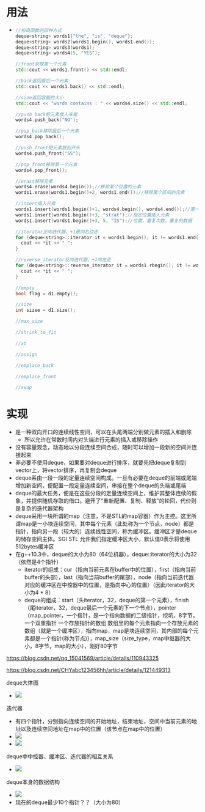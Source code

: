 # 用法

- ```cpp
  //构造函数的四种方式
  deque<string> words1{"the", "is", "deque"};
  deque<string> words2(words1.begin(), words1.end());
  deque<string> words3(words1);
  deque<string> words4(5, "YES");
  
  //front获取第一个元素
  std::cout << words1.front() << std::endl;
  
  //back返回最后一个元素
  std::cout << words1.back() << std::endl;
  
  //size返回容器的大小
  std::cout << "words contains : " << words4.size() << std::endl;
  
  //push_back把元素放入末尾
  words4.push_back("NO");
  
  //pop_back移除最后一个元素
  words4.pop_back();
  
  //push_front把元素放到开头
  words4.push_front("SS");
  
  //pop_front移除第一个元素
  words4.pop_front();
  
  //erast移除元素
  words4.erase(words4.begin());//移除某个位置的元素
  words1.erase(words1.begin()+2, words1.end());//移除某个区间的元素
  
  //insert插入元素
  words1.insert(words1.begin()+1, words4.begin(), words4.end());//第一个参数是位置，后面是要插入的容器的内容
  words1.insert(words1.begin()+3, "strat");//指定位置插入元素
  words1.insert(words1.begin()+3, 5, "IS");//位置，重复次数，重复的数据
  
  //iterator正向迭代器，+1是向右边走
  for (deque<string>::iterator it = words1.begin(); it != words1.end(); it++) {
  	cout << *it << " ";
  }
  
  //reverse_iterator反向迭代器，+1向左走
  for (deque<string>::reverse_iterator it = words1.rbegin(); it != words1.rend(); it++) {
  	cout << *it << " ";
  }
  
  //empty
  bool flag = d1.empty();
  
  //size
  int sizee = d1.size();
  
  //max_size
  
  //shrink_to_fit
  
  //at
  
  //assign
  
  //emplace_back
  
  //emplace_front
  
  //swap
  ```







# 实现

- 是一种双向开口的连续线性空间，可以在头尾两端分别做元素的插入和删除
  - 所以允许在常数时间内对头端进行元素的插入或移除操作
- 没有容量观念，动态地以分段连续空间合成，随时可以增加一段新的空间并连接起来
- 非必要不使用deque，如果要对deque进行排序，就要先把deque复制到vector上，将vector排序，再复制会deque
- deque系由一段一段的定量连续空间构成。一旦有必要在deque的前端或尾端增加新空间，便配置一段定量连续空间，串接在整个deque的头端或尾端
- deque的最大任务，便是在这些分段的定量连续空间上，维护其整体连续的假象，并提供随机存取的借口。避开了“重新配置、复制、释放”的轮回，代价则是复杂的迭代器架构
- deque采用一块所谓的map（注意，不是STL的map容器）作为主控。这里所谓map是一小块连续空间，其中每个元素（此处称为一个节点，node）都是指针，指向另一段（较大的）连续线性空间，称为缓冲区。缓冲区才是deque的储存空间主体。SGI STL 允许我们指定缓冲区大小，默认值0表示将使用512bytes缓冲区
- 在g++10.3中，deque的大小为80（64位机器），deque::iterator的大小为32（依然是4个指针）
  - iterator的组成：cur（指向当前元素在buffer中的位置），first（指向当前buffer的头部），last（指向当前buffer的尾部），node（指向当前迭代器对应的缓冲区在中控器中的位置，是指向中心的位置）（因此iterator的大小为4 * 8）
  - deque的组成：start（头iterator，32，deque的第一个元素），finish（尾iterator，32，deque最后一个元素的下一个节点），pointer（map_pointer，一个指针，是一个指向数据的二级指针，挖坑，8字节，一个双重指针 一个存放指针的数组 数组里的每个元素指向一个存放元素的数组（就是一个缓冲区），指向map，map是块连续空间，其内部的每个元素都是一个指针(称为节点)），map_size（size_type，map中继器的大小，8字节，map的大小），刚好80字节

https://blog.csdn.net/qq_15041569/article/details/110943325

https://blog.csdn.net/CHYabc123456hh/article/details/121449313




deque大体图

- ![](image/deque大体图.png)



迭代器

- 有四个指针，分别指向连续空间的开始地址，结束地址，空间中当前元素的地址以及连续空间地址在map中的位置（该节点在map中的位置）
- ![](image/deque迭代器示意图.png)
- ![](image/deque迭代器源码.png)



deque中中控器、缓冲区、迭代器的相互关系

- ![](image/deque中中控器、缓冲区、迭代器的相互关系.png)



deque本身的数据结构

- ![](image/deque数据结构.png)
- 现在的deque最少10个指针？？（大小为80）